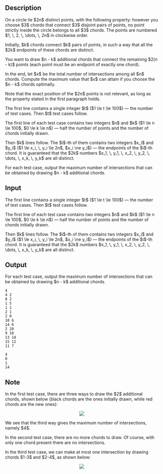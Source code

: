 ## Description

<div><p>On a circle lie $2n$ distinct points, with the following property: however you choose $3$ chords that connect $3$ disjoint pairs of points, no point strictly inside the circle belongs to all $3$ chords. The points are numbered $1, \, 2, \, \dots, \, 2n$ in clockwise order.</p><p>Initially, $k$ chords connect $k$ pairs of points, in such a way that all the $2k$ endpoints of these chords are distinct.</p><p>You want to draw $n - k$ additional chords that connect the remaining $2(n - k)$ points (each point must be an endpoint of exactly one chord).</p><p>In the end, let $x$ be the total number of intersections among all $n$ chords. Compute the maximum value that $x$ can attain if you choose the $n - k$ chords optimally.</p><p>Note that the exact position of the $2n$ points is not relevant, as long as the property stated in the first paragraph holds.</p></div><div class="input-specification"><p>The first line contains a single integer $t$ ($1 \le t \le 100$) — the number of test cases. Then $t$ test cases follow.</p><p>The first line of each test case contains two integers $n$ and $k$ ($1 \le n \le 100$, $0 \le k \le n$) — half the number of points and the number of chords initially drawn.</p><p>Then $k$ lines follow. The $i$-th of them contains two integers $x_i$ and $y_i$ ($1 \le x_i, \, y_i \le 2n$, $x_i \ne y_i$) — the endpoints of the $i$-th chord. It is guaranteed that the $2k$ numbers $x_1, \, y_1, \, x_2, \, y_2, \, \dots, \, x_k, \, y_k$ are all distinct.</p></div><div class="output-specification"><p>For each test case, output the maximum number of intersections that can be obtained by drawing $n - k$ additional chords.</p></div>

## Input

<p>The first line contains a single integer $t$ ($1 \le t \le 100$) — the number of test cases. Then $t$ test cases follow.</p><p>The first line of each test case contains two integers $n$ and $k$ ($1 \le n \le 100$, $0 \le k \le n$) — half the number of points and the number of chords initially drawn.</p><p>Then $k$ lines follow. The $i$-th of them contains two integers $x_i$ and $y_i$ ($1 \le x_i, \, y_i \le 2n$, $x_i \ne y_i$) — the endpoints of the $i$-th chord. It is guaranteed that the $2k$ numbers $x_1, \, y_1, \, x_2, \, y_2, \, \dots, \, x_k, \, y_k$ are all distinct.</p>

## Output

<p>For each test case, output the maximum number of intersections that can be obtained by drawing $n - k$ additional chords.</p>





```input1
4
4 2
8 2
1 5
1 1
2 1
2 0
10 6
14 6
2 20
9 10
13 18
15 12
11 7
```




```output1
4
0
1
14
```



## Note

<p>In the <span class="tex-font-style-bf">first test case</span>, there are three ways to draw the $2$ additional chords, shown below (black chords are the ones initially drawn, while red chords are the new ones):</p><center> <img class="tex-graphics" src="file://I8X6csip.png" style="max-width: 100.0%;max-height: 100.0%;"> </center><p>We see that the third way gives the maximum number of intersections, namely $4$.</p><p>In the <span class="tex-font-style-bf">second test case</span>, there are no more chords to draw. Of course, with only one chord present there are no intersections.</p><p>In the <span class="tex-font-style-bf">third test case</span>, we can make at most one intersection by drawing chords $1-3$ and $2-4$, as shown below:</p><center> <img class="tex-graphics" src="file://HFOAFwDj.png" style="max-width: 100.0%;max-height: 100.0%;"> </center>
